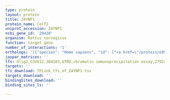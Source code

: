 ```yaml
---
type: protein
layout: protein
title: Z4YNP1
protein_name: Celf2
uniprot_accession: Z4YNP1
ncbi_gene_id: '29428'
organism: Rattus norvegicus
function: target gene
number_of_interactions: '1'
orthologs: '[{"species": "Homo sapiens", "id": ["<a href=\"/protein/o95319\">O95319</a>"]}, {"species": "Danio rerio", "id": ["T1ECV3"]}, {"species": "Mus musculus", "id": ["<a href=\"/protein/q9z0h4\">Q9Z0H4</a>"]}, {"species": "Caenorhabditis elegans", "id": ["G5EF03"]}, {"species": "Drosophila melanogaster", "id": ["M9NCT8"]}]'
jaspar_matrices: ''
tfs: Olig2,G3V612,304103,GTRD,chromatin immunoprecipitation assay,27924024%5Buid%5D,No
targets: ''
tfs_download: TFLink_tfs_of_Z4YNP1.tsv
targets_download: ''
bindingSites_download: ''
binding_sites_ls: ''

---
```

